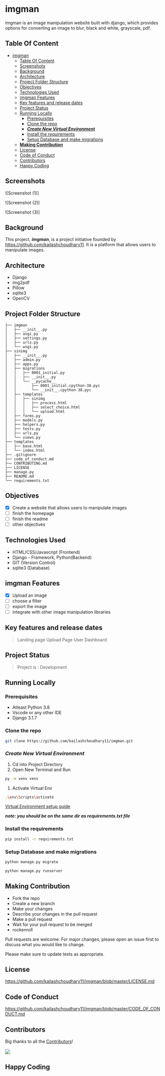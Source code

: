 # imgman

imgman is an image manipulation website built with django, which provides options for converting an image to blur, black and white, grayscale, pdf.

## Table Of Content

- [imgman](#imgman)
  - [Table Of Content](#table-of-content)
  - [Screenshots](#screenshots)
  - [Background](#background)
  - [Architecture](#architecture)
  - [Project Folder Structure](#project-folder-structure)
  - [Objectives](#objectives)
  - [Technologies Used](#technologies-used)
  - [imgman Features](#imgman-features)
  - [Key features and release dates](#key-features-and-release-dates)
  - [Project Status](#project-status)
  - [Running Locally](#running-locally)
    - [Prerequisites](#prerequisites)
    - [Clone the repo](#clone-the-repo)
    - [***Create New Virtual Environment***](#create-new-virtual-environment)
    - [Install the requirements](#install-the-requirements)
    - [Setup Database and make migrations](#setup-database-and-make-migrations)
  - [**Making Contribution**](#making-contribution)
  - [License](#license)
  - [Code of Conduct](#code-of-conduct)
  - [Contributors](#contributors)
  - [Happy Coding](#happy-coding)

## Screenshots

![Screenshot (1)]

![Screenshot (2)]

![Screenshot (3)]

## Background

This project, ***imgman***, is a project initiative founded by <https://github.com/kailashchoudhary11>. It is a platform that allows users to manipulate images.

## Architecture

- Django
- img2pdf
- Pillow
- sqlite3
- OpenCV

## Project Folder Structure

```imgman
├── imgman
│   ├── __init__.py
│   ├── asgi.py
│   ├── settings.py
│   ├── urls.py
│   └── wsgi.py
├── sinimg
│   ├── __init__.py
│   ├── admin.py
│   ├── apps.py
│   ├── migrations
│   │   ├── 0001_initial.py
│   │   ├── __init__.py
│   │   └── __pycache__
│   │       ├── 0001_initial.cpython-38.pyc
│   │       └── __init__.cpython-38.pyc
│   ├── templates
│   │   ├── sinimg
│   │   │   ├── process.html
│   │   │   ├── select_choice.html
│   │   │   └── upload.html
│   ├── forms.py
│   ├── models.py
│   ├── helpers.py
│   ├── tests.py
│   ├── urls.py
│   └── views.py
├── templates
│   ├── base.html
│   └── index.html
├── .gitignore
├── code_of_conduct.md
├── CONTRIBUTING.md
├── LICENSE
├── manage.py
├── README.md
└── requirements.txt
```

## Objectives

- [x] Create a website that allows users to manipulate images
- [ ] finish the homepage
- [ ] finish the readme
- [ ] other objectives

## Technologies Used

- HTML/CSS/Javascript (Frontend)
- Django - Framework, Python(Backend)
- GIT (Version Control)
- sqlite3 (Database)

## imgman Features

- [x] Upload an image
- [ ] choose a filter
- [ ] export the image
- [ ] integrate with other image manipulation libraries

## Key features and release dates

> Landing page
> Upload Page
> User Dashboard

## Project Status

> Project is : Development

## Running Locally

### Prerequisites

- Atleast Python 3.8
- Vscode or any other IDE
- Django 3.1.7

### Clone the repo

```bash
git clone https://github.com/kailashchoudhary11/imgman.git
```

### ***Create New Virtual Environment***

1. Cd into Project Directory
2. Open New Terminal and Run

```bash
py -m venv venv
```

1. Activate Virtual Env

```bash
.\env\Scripts\activate
```

[Virtual Environment setup guide](https://www.freecodecamp.org/news/how-to-setup-virtual-environments-in-python/)

***note: you should be on the same dir as requirements.txt file***

### Install the requirements

```bash
pip install -r requirements.txt
```

### Setup Database and make migrations

```bash
python manage.py migrate
```

```bash
python manage.py runserver
```

## **Making Contribution**

- Fork the repo
- Create a new branch
- Make your changes
- Describe your changes in the pull request
- Make a pull request
- Wait for your pull request to be merged
- rockenroll

Pull requests are welcome. For major changes, please open an issue first to discuss what you would like to change.

Please make sure to update tests as appropriate.

## License
<https://github.com/kailashchoudhary11/imgman/blob/master/LICENSE.md>

## Code of Conduct

<https://github.com/kailashchoudhary11/imgman/blob/master/CODE_OF_CONDUCT.md>

## Contributors

Big thanks to all the [Contributors](https://github.com/kailashchoudhary11/imgman/graphs/contributors)!
<br>
<br>
<a href="https://github.com/kailashchoudhary11/imgman/graphs/contributors">
  <img src="https://contrib.rocks/image?repo=kailashchoudhary11/imgman&&max=817" />
</a>


## Happy Coding

